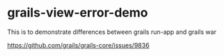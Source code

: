 # grails-view-error-demo
This is to demonstrate differences between grails run-app and grails war

https://github.com/grails/grails-core/issues/9836
